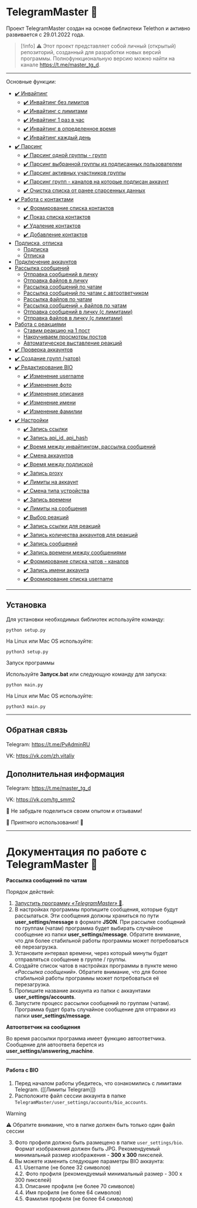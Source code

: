 # TelegramMaster 🚀
Проект TelegramMaster создан на основе библиотеки Telethon и активно развивается с 29.01.2022 года.

>  [!info]
> ⚠️ Этот проект представляет собой личный (открытый) репозиторий, созданный для разработки новых версий программы. Полнофункциональную 
версию можно найти на канале https://t.me/master_tg_d.

<hr align="center"/>

Основные функции:

- [✔️ Инвайтинг](docs/Инвайтинг/Инвайтинг.md)
  - [✔️ Инвайтинг без лимитов](docs/Инвайтинг/Инвайтинг_без_лимитов.md)
  - [✔️ Инвайтинг с лимитами](docs/Инвайтинг/Инвайтинг_с_лимитами.md)
  - [✔️ Инвайтинг 1 раз в час](docs/Инвайтинг/Инвайтинг_1_раз_в_час.md)
  - [✔️ Инвайтинг в определенное время](docs/Инвайтинг/Инвайтинг_в_определенное_время.md)
  - [✔️ Инвайтинг каждый день](docs/Инвайтинг/Инвайтинг_каждый_день.md)
- [✔️ Парсинг](docs/Парсинг/Парсинг.md)
  - [✔️ Парсинг одной группы - групп](docs/Парсинг/Парсинг_одной_группы_групп.md)
  - [✔️ Парсинг выбранной группы из подписанных пользователем](docs/Парсинг/Парсинг_выбранной_группы_из_подписанных_пользователем.md)
  - [✔️ Парсинг активных участников группы](docs/Парсинг/Парсинг_активных_участников_группы.md)
  - [✔️ Парсинг групп - каналов на которые подписан аккаунт](docs/Парсинг/Парсинг_групп_каналов_на_которые_подписан_аккаунт.md)
  - [✔️ Очистка списка от ранее спарсенных данных](docs/Парсинг/Очистка_списка_от_ранее_спарсенных_данных.md)
- [✔️ Работа с контактами](docs/Работа_с_контактами/Работа_с_контактами.md)
  - [✔️ Формирование списка контактов](docs/Работа_с_контактами/Формирование_списка_контактов.md)
  - [✔️ Показ списка контактов](docs/Работа_с_контактами/Показ_списка_контактов.md)
  - [✔️ Удаление контактов](docs/Работа_с_контактами/Удаление_контактов.md)
  - [✔️ Добавление контактов](docs/Работа_с_контактами/Добавление_контактов.md)
- [Подписка, отписка]()
  - [Подписка]()
  - [Отписка]()
- [Подключение аккаунтов]()
- [Рассылка сообщений]()
  - [Отправка сообщений в личку]()
  - [Отправка файлов в личку]()
  - [Рассылка сообщений по чатам]()
  - [Рассылка сообщений по чатам с автоответчиком]()
  - [Рассылка файлов по чатам]()
  - [Рассылка сообщений + файлов по чатам]()
  - [Отправка сообщений в личку (с лимитами)]()
  - [Отправка файлов в личку (с лимитами)]()
- [Работа с реакциями]()
  - [Ставим реакцию на 1 пост]()
  - [Накручиваем просмотры постов]()
  - [Автоматическое выставление реакций]()
- [✔️ Проверка аккаунтов]()
- [✔️ Создание групп (чатов)]()
- [✔️ Редактирование BIO]()
  - [✔️ Изменение username]()
  - [✔️ Изменение фото]()
  - [✔️ Изменение описания]()
  - [✔️ Изменение имени]()
  - [✔️ Изменение фамилии]()
- [✔️ Настройки](docs/Настройки/Настройки.md)
  - [✔️ Запись ссылки](docs/Настройки/Запись_ссылки.md)
  - [✔️ Запись api_id, api_hash](docs/Настройки/Запись_api_id_api_hash.md)
  - [✔️ Время между инвайтингом, рассылка сообщений](docs/Настройки/Время_между_инвайтингом_рассылка_сообщений.md)
  - [✔️ Смена аккаунтов](docs/Настройки/Смена_аккаунтов.md)
  - [✔️ Время между подпиской](docs/Настройки/Время_между_подпиской.md)
  - [✔️ Запись proxy](docs/Настройки/Запись_proxy.md)
  - [✔️ Лимиты на аккаунт](docs/Настройки/Лимиты_на_аккаунт.md)
  - [✔️ Смена типа устройства](docs/Настройки/Смена_типа_устройства.md)
  - [✔️ Запись времени](docs/Настройки/Запись_времени.md)
  - [✔️ Лимиты на сообщения](docs/Настройки/Лимиты_на_сообщения.md)
  - [✔️ Выбор реакций](docs/Настройки/Выбор_реакции.md)
  - [✔️ Запись ссылки для реакций](docs/Настройки/Запись_ссылки_для_реакций.md)
  - [✔️ Запись количества аккаунтов для реакций](docs/Настройки/Запись_количества_аккаунтов_для_реакций.md)
  - [✔️ Запись сообщений](docs/Настройки/Запись_сообщений.md)
  - [✔️ Запись времени между сообщениями](docs/Настройки/Запись_времени_между_сообщениями.md)
  - [✔️ Формирование списка чатов - каналов](docs/Настройки/Формирование_списка_чатов_каналов.md)
  - [✔️ Запись имени аккаунта](docs/Настройки/Запись_имени_аккаунта.md)
  - [✔️ Формирование списка username](docs/Настройки/Формирование_списка_username.md)

<hr align="center"/>

## Установка
Для установки необходимых библиотек используйте команду:

```python setup.py```

На Linux или Mac OS используйте:

```python3 setup.py```

<a name="Запуск">Запуск программы</a>

Используйте <b>Запуск.bat</b> или следующую команду для запуска:

```python main.py```

На Linux или Mac OS используйте:

```python3 main.py```

<hr align="center"/>

## Обратная связь

Telegram: https://t.me/PyAdminRU

VK: https://vk.com/zh.vitaliy

## Дополнительная информация

Telegram: https://t.me/master_tg_d

VK: https://vk.com/tg_smm2

📣 Не забудьте поделиться своим опытом и отзывами!

🚀 Приятного использования! 🚀

<hr align="center"/>

# Документация по работе с TelegramMaster 🚀

**Рассылка сообщений по чатам**

Порядок действий:

1. <a href="#Запуск">Запустить программу _«TelegramMaster»_ 🚀</a>.
2. В настройках программы пропишите сообщения, которые будут рассылаться. Эти сообщения должны храниться по пути 
**user_settings/message** в формате **JSON**. При рассылке сообщений по группам (чатам) программа будет выбирать случайное 
сообщение из папки **user_settings/message**. Обратите внимание, что для более стабильной работы программы может 
потребоваться её перезагрузка.
3. Установите интервал времени, через который минуты будет отправляться сообщение в группе / группы.
4. Создайте список чатов в настройках программы в пункте меню _«Рассылка сообщений»_. Обратите внимание, что для более 
стабильной работы программы может потребоваться её перезагрузка.
5. Пропишите название аккаунта из папки с аккаунтами **user_settings/accounts**.
6. Запустите процесс рассылки сообщений по группам (чатам).
Программа будет брать случайное сообщение для отправки из папки **user_settings/message**.

**Автоответчик на сообщения**

Во время рассылки программа имеет функцию автоответчика. Сообщение для автоответа берется из <b>user_settings/answering_machine</b>.

<hr align="center"/>

#### Работа с BIO

1. Перед началом работы убедитесь, что ознакомились с лимитами Telegram. ([[Лимиты Telegram]])
2. Расположите файл сессии аккаунта в папке `TelegramMaster/user_settings/accounts/bio_accounts`. 

> [!warning] 
> ⚠️ Обратите внимание, что в папке должен быть только один файл сессии

3. Фото профиля должно быть размещено в папке `user_settings/bio`. Формат изображения должен быть JPG. Рекомендуемый 
минимальный размер изображения - **300 x 300** пикселей.
4. Вы можете изменить следующие параметры BIO аккаунта:\
   4.1. Username (не более 32 символов)\
   4.2.  Фото профиля (рекомендуемый минимальный размер - 300 x 300 пикселей)\
   4.3. Описание профиля (не более 70 символов)\
   4.4. Имя профиля (не более 64 символов)\
   4.5. Фамилия профиля (не более 64 символов)